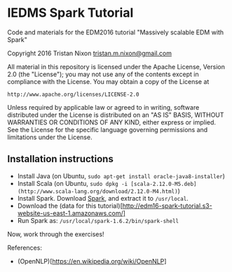 # IEDMS Spark Tutorial

Code and materials for the EDM2016 tutorial "Massively scalable EDM with Spark"

Copyright 2016 Tristan Nixon <tristan.m.nixon@gmail.com>

All material in this repository is licensed under the Apache License, 
Version 2.0 (the "License"); you may not use any of the contents except in 
compliance with the License. You may obtain a copy of the License at

    http://www.apache.org/licenses/LICENSE-2.0

Unless required by applicable law or agreed to in writing, software
distributed under the License is distributed on an "AS IS" BASIS,
WITHOUT WARRANTIES OR CONDITIONS OF ANY KIND, either express or implied.
See the License for the specific language governing permissions and
limitations under the License.

## Installation instructions

* Install Java (on Ubuntu, `sudo apt-get install oracle-java8-installer`)
* Install Scala (on Ubuntu, `sudo dpkg -i [scala-2.12.0-M5.deb](http://www.scala-lang.org/download/2.12.0-M4.html)`)
* Install Spark. Download [Spark](https://spark.apache.org/downloads.html), and extract it to `/usr/local`.
* Download the (data for this tutorial)[http://edm16-spark-tutorial.s3-website-us-east-1.amazonaws.com/]
* Run Spark as: `/usr/local/spark-1.6.2/bin/spark-shell`

Now, work through the exercises!

References: 

* (OpenNLP)[https://en.wikipedia.org/wiki/OpenNLP]
